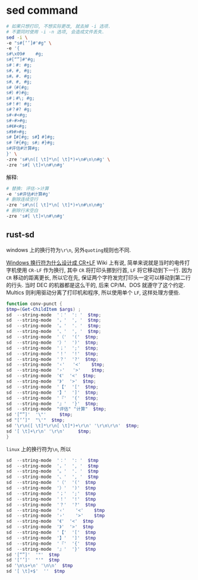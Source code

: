 # sed command

```bash
# 如果只想打印, 不想实际更改, 就去掉 -i 选项. 
# 不要同时使用 -i -n 选项, 会造成文件丢失.
sed -i \
-e "s#[‘’]#'#g" \
-e '{
s#\x09#    #g;
s#[“”]#"#g;
s#：#: #g; 
s#，#, #g; 
s#。#. #g; 
s#、#, #g; 
s#（#(#g; 
s#）#)#g; 
s#；#\; #g; 
s#！#! #g; 
s#？#? #g; 
s#‹#<#g; 
s#›#>#g;
s#《#<#g; 
s#》#>#g;
s#【#[#g; s#】#]#g;
s#『#{#g; s#』#}#g;
s#评估#计算#g;
}' \
-zre 's#\n([ \t]*\n[ \t]*)+\n#\n\n#g' \
-zre 's#[ \t]+\n#\n#g'
```

解释:

```bash
# 替换: 评估->计算
-e 's#评估#计算#g' 
# 删除连续空行
-zre 's#\n([ \t]*\n[ \t]*)+\n#\n\n#g'
# 删除行末空白
-zre 's#[ \t]+\n#\n#g'
```

## rust-sd

windows 上的换行符为`\r\n`, 另外`quoting`规则也不同.

[Windows 换行符为什么设计成 CR+LF](https://www.zhihu.com/question/19967857/answer/21917057)
Wiki 上有说, 简单来说就是当时的电传打字机使用 `CR-LF` 作为换行, 
其中 `CR` 将打印头挪到行首, `LF` 将它移动到下一行.
因为 `CR` 移动的距离更长, 所以它在先, 保证两个字符发完打印头一定可以移动到第二行的行头.
当时 DEC 的机器都是这么干的, 后来 CP/M、DOS 就遵守了这个约定.
Multics 则利用驱动分离了打印机和程序, 所以使用单个 `LF`, 这样处理方便些.

```powershell
function conv-punct {
$tmp=(Get-ChildItem $args) ;    
sd  --string-mode  '：'  ': '  $tmp;
sd  --string-mode  '，'  ', '  $tmp;    
sd  --string-mode  '。'  '. '  $tmp;
sd  --string-mode  '、'  ', '  $tmp;
sd  --string-mode  '（'  '('  $tmp;
sd  --string-mode  '）'  ')'  $tmp;
sd  --string-mode  '；'  ';'  $tmp;
sd  --string-mode  '！'  '!'  $tmp;
sd  --string-mode  '？'  '?'  $tmp;
sd  --string-mode  '‹'   '<'    $tmp;
sd  --string-mode  '›'   '>'    $tmp;
sd  --string-mode  '《'  '<'  $tmp;
sd  --string-mode  '》'  '>'  $tmp;
sd  --string-mode  '【'  '['  $tmp;
sd  --string-mode  '】'  ']'  $tmp;
sd  --string-mode  '『'  '{'  $tmp;
sd  --string-mode  '』'  '}'  $tmp;
sd  --string-mode  "评估" "计算"  $tmp;
sd '[“”]'  '\"'     $tmp;
sd "[‘’]"  "\'"  $tmp;
sd '\r\n([ \t]*\r\n[ \t]*)+\r\n' '\r\n\r\n'  $tmp;
sd '[ \t]+\r\n' '\r\n'     $tmp; 
}
```

`linux` 上的换行符为`\n`, 所以

```powershell
sd  --string-mode  '：'  ': '  $tmp
sd  --string-mode  '，'  ', '  $tmp
sd  --string-mode  '。'  '. '  $tmp
sd  --string-mode  '、'  ', '  $tmp
sd  --string-mode  '（'  '('  $tmp
sd  --string-mode  '）'  ')'  $tmp
sd  --string-mode  '；'  ';'  $tmp
sd  --string-mode  '！'  '!'  $tmp
sd  --string-mode  '？'  '?'  $tmp
sd  --string-mode  '‹'    '<'    $tmp
sd  --string-mode  '›'    '>'    $tmp
sd  --string-mode  '《'  '<'  $tmp
sd  --string-mode  '》'  '>'  $tmp
sd  --string-mode  '【'  '['  $tmp
sd  --string-mode  '】'  ']'  $tmp
sd  --string-mode  '『'  '{'  $tmp
sd  --string-mode  '』'  '}'  $tmp
sd '[“”]'  '"'  $tmp
sd '[‘’]'  "'"  $tmp
sd '\n\s+\n' '\n\n'  $tmp
sd '[ \t]+$'  ''  $tmp
```
